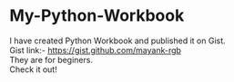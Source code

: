 # My-Python-Workbook

I have created Python Workbook and published it on Gist.\
Gist link:- https://gist.github.com/mayank-rgb \
They are for beginers.\
Check it out!
